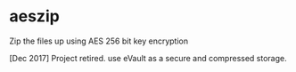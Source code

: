 # aeszip
Zip the files up using AES 256 bit key encryption

[Dec 2017] Project retired. use eVault as a secure and compressed storage. 

